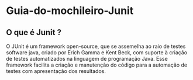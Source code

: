 # Guia-do-mochileiro-Junit



## O que é Junit ?

O JUnit é um framework open-source, que se assemelha ao raio de testes software java, criado por Erich Gamma e Kent Beck, com suporte à criação de testes automatizados na linguagem de programação Java. Esse framework facilita a criação e manutenção do código para a automação de testes com apresentação dos resultados.

